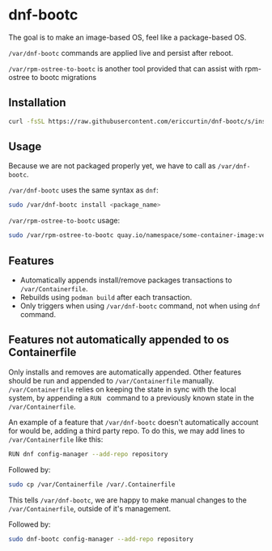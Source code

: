# dnf-bootc

The goal is to make an image-based OS, feel like a package-based OS.

`/var/dnf-bootc` commands are applied live and persist after reboot.

`/var/rpm-ostree-to-bootc` is another tool provided that can assist with rpm-ostree to bootc migrations

## Installation

```bash
curl -fsSL https://raw.githubusercontent.com/ericcurtin/dnf-bootc/s/install.sh | sudo bash
```

## Usage

Because we are not packaged properly yet, we have to call as `/var/dnf-bootc`.

`/var/dnf-bootc` uses the same syntax as `dnf`:

```bash
sudo /var/dnf-bootc install <package_name>
```

`/var/rpm-ostree-to-bootc` usage:

```bash
sudo /var/rpm-ostree-to-bootc quay.io/namespace/some-container-image:version
```

## Features

- Automatically appends install/remove packages transactions to `/var/Containerfile`.
- Rebuilds using `podman build` after each transaction.
- Only triggers when using `/var/dnf-bootc` command, not when using `dnf` command.

## Features not automatically appended to os Containerfile

Only installs and removes are automatically appended. Other features should be run and appended to `/var/Containerfile` manually. `/var/Containerfile` relies on keeping the state in sync with the local system, by appending a `RUN ` command to a previously known state in the `/var/Containerfile`.

An example of a feature that `/var/dnf-bootc` doesn't automatically account for would be, adding a third party repo. To do this, we may add lines to `/var/Containerfile` like this:

```bash
RUN dnf config-manager --add-repo repository
```

Followed by:

```bash
sudo cp /var/Containerfile /var/.Containerfile
```

This tells `/var/dnf-bootc`, we are happy to make manual changes to the `/var/Containerfile`, outside of it's management.

Followed by:

```bash
sudo dnf-bootc config-manager --add-repo repository
```


